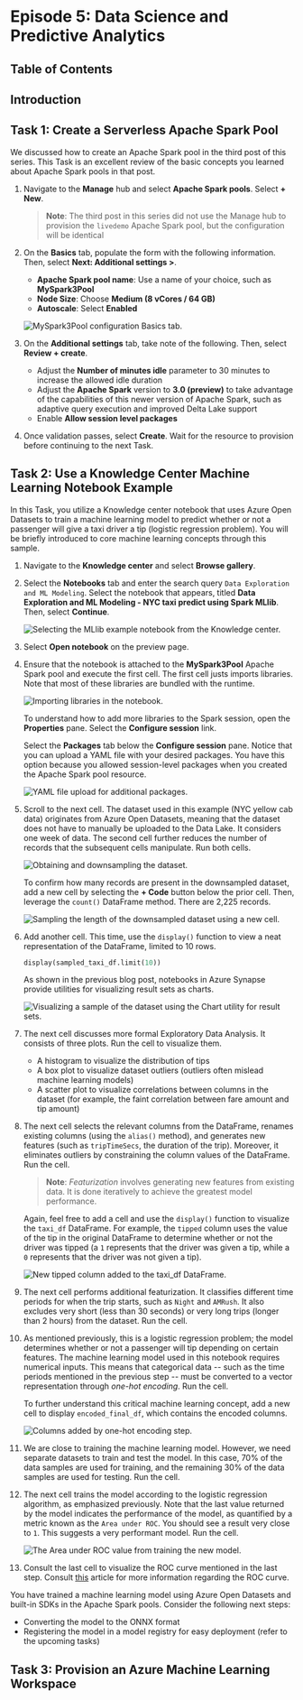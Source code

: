 # Episode 5: Data Science and Predictive Analytics

## Table of Contents

## Introduction

## Task 1: Create a Serverless Apache Spark Pool

We discussed how to create an Apache Spark pool in the third post of this series. This Task is an excellent review of the basic concepts you learned about Apache Spark pools in that post.

1. Navigate to the **Manage** hub and select **Apache Spark pools**. Select **+ New**.

    >**Note**: The third post in this series did not use the Manage hub to provision the `livedemo` Apache Spark pool, but the configuration will be identical

2. On the **Basics** tab, populate the form with the following information. Then, select **Next: Additional settings >**.

    - **Apache Spark pool name**: Use a name of your choice, such as **MySpark3Pool**
    - **Node Size**: Choose **Medium (8 vCores / 64 GB)**
    - **Autoscale**: Select **Enabled**

    ![MySpark3Pool configuration Basics tab.](./media/my-spark-3-pool-config.png "Basics tab")

3. On the **Additional settings** tab, take note of the following. Then, select **Review + create**.
   
    - Adjust the **Number of minutes idle** parameter to 30 minutes to increase the allowed idle duration
    - Adjust the **Apache Spark** version to **3.0 (preview)** to take advantage of the capabilities of this newer version of Apache Spark, such as adaptive query execution and improved Delta Lake support
    - Enable **Allow session level packages**

4. Once validation passes, select **Create**. Wait for the resource to provision before continuing to the next Task.

## Task 2: Use a Knowledge Center Machine Learning Notebook Example

In this Task, you utilize a Knowledge center notebook that uses Azure Open Datasets to train a machine learning model to predict whether or not a passenger will give a taxi driver a tip (logistic regression problem). You will be briefly introduced to core machine learning concepts through this sample.

1. Navigate to the **Knowledge center** and select **Browse gallery**.

2. Select the **Notebooks** tab and enter the search query `Data Exploration and ML Modeling`. Select the notebook that appears, titled **Data Exploration and ML Modeling - NYC taxi predict using Spark MLlib**. Then, select **Continue**.

    ![Selecting the MLlib example notebook from the Knowledge center.](./media/mllib-example.png "MLlib example notebook in Knowledge center")

3. Select **Open notebook** on the preview page.

4. Ensure that the notebook is attached to the **MySpark3Pool** Apache Spark pool and execute the first cell. The first cell justs imports libraries. Note that most of these libraries are bundled with the runtime.

    ![Importing libraries in the notebook.](./media/importing-libraries.png "Library imports")

    To understand how to add more libraries to the Spark session, open the **Properties** pane. Select the **Configure session** link.

    Select the **Packages** tab below the **Configure session** pane. Notice that you can upload a YAML file with your desired packages. You have this option because you allowed session-level packages when you created the Apache Spark pool resource.

    ![YAML file upload for additional packages.](./media/add-packages-to-session.png "Install packages for session")

5. Scroll to the next cell. The dataset used in this example (NYC yellow cab data) originates from Azure Open Datasets, meaning that the dataset does not have to manually be uploaded to the Data Lake. It considers one week of data. The second cell further reduces the number of records that the subsequent cells manipulate. Run both cells.

    ![Obtaining and downsampling the dataset.](./media/dataset-cells.png "Configuring dataset")

    To confirm how many records are present in the downsampled dataset, add a new cell by selecting the **+ Code** button below the prior cell. Then, leverage the `count()` DataFrame method. There are 2,225 records.

    ![Sampling the length of the downsampled dataset using a new cell.](./media/sample-length.png "Downsampled dataset length")

6. Add another cell. This time, use the `display()` function to view a neat representation of the DataFrame, limited to 10 rows.

    ```python
    display(sampled_taxi_df.limit(10))
    ```

    As shown in the previous blog post, notebooks in Azure Synapse provide utilities for visualizing result sets as charts.

    ![Visualizing a sample of the dataset using the Chart utility for result sets.](./media/dataset-display.png "Viewing a result set as a chart")

7. The next cell discusses more formal Exploratory Data Analysis. It consists of three plots. Run the cell to visualize them.
   
   - A histogram to visualize the distribution of tips
   - A box plot to visualize dataset outliers (outliers often mislead machine learning models)
   - A scatter plot to visualize correlations between columns in the dataset (for example, the faint correlation between fare amount and tip amount)

8. The next cell selects the relevant columns from the DataFrame, renames existing columns (using the `alias()` method), and generates new features (such as `tripTimeSecs`, the duration of the trip). Moreover, it eliminates outliers by constraining the column values of the DataFrame. Run the cell.

    >**Note**: *Featurization* involves generating new features from existing data. It is done iteratively to achieve the greatest model performance.

    Again, feel free to add a cell and use the `display()` function to visualize the `taxi_df` DataFrame. For example, the `tipped` column uses the value of the tip in the original DataFrame to determine whether or not the driver was tipped (a `1` represents that the driver was given a tip, while a `0` represents that the driver was not given a tip).

    ![New tipped column added to the taxi_df DataFrame.](./media/tipped-column-featurization.png "New DataFrame column")

9. The next cell performs additional featurization. It classifies different time periods for when the trip starts, such as `Night` and `AMRush`. It also excludes very short (less than 30 seconds) or very long trips (longer than 2 hours) from the dataset. Run the cell.

10. As mentioned previously, this is a logistic regression problem; the model determines whether or not a passenger will tip depending on certain features. The machine learning model used in this notebook requires numerical inputs. This means that categorical data -- such as the time periods mentioned in the previous step -- must be converted to a vector representation through *one-hot encoding*. Run the cell.

    To further understand this critical machine learning concept, add a new cell to display `encoded_final_df`, which contains the encoded columns.

    ![Columns added by one-hot encoding step.](./media/one-hot-encoding-result.png "One-hot encoding visual example")

11. We are close to training the machine learning model. However, we need separate datasets to train and test the model. In this case, 70% of the data samples are used for training, and the remaining 30% of the data samples are used for testing. Run the cell.

12. The next cell trains the model according to the logistic regression algorithm, as emphasized previously. Note that the last value returned by the model indicates the performance of the model, as quantified by a metric known as the `Area under ROC`. You should see a result very close to `1`. This suggests a very performant model. Run the cell.

    ![The Area under ROC value from training the new model.](./media/area-under-roc.png "Determining Area under ROC")

13. Consult the last cell to visualize the ROC curve mentioned in the last step. Consult [this](https://developers.google.com/machine-learning/crash-course/classification/roc-and-auc) article for more information regarding the ROC curve.

You have trained a machine learning model using Azure Open Datasets and built-in SDKs in the Apache Spark pools. Consider the following next steps:

- Converting the model to the ONNX format
- Registering the model in a model registry for easy deployment (refer to the upcoming tasks)

## Task 3: Provision an Azure Machine Learning Workspace